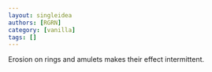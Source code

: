 ```yaml
---
layout: singleidea
authors: [RGRN]
category: [vanilla]
tags: []
---
```

Erosion on rings and amulets makes their effect intermittent.
